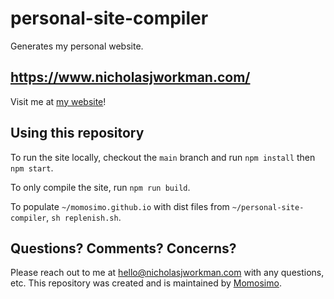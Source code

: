 # personal-site-compiler

Generates my personal website.

## https://www.nicholasjworkman.com/

Visit me at [my website](https://www.nicholasjworkman.com/)!

## Using this repository

To run the site locally, checkout the `main` branch and run `npm install`
then `npm start`.

To only compile the site, run `npm run build`.

To populate `~/momosimo.github.io` with dist files from
`~/personal-site-compiler`, `sh replenish.sh`.

## Questions? Comments? Concerns?

Please reach out to me at hello@nicholasjworkman.com with any questions, etc.
This repository was created and is maintained
by [Momosimo](https://github.com/Momosimo).
